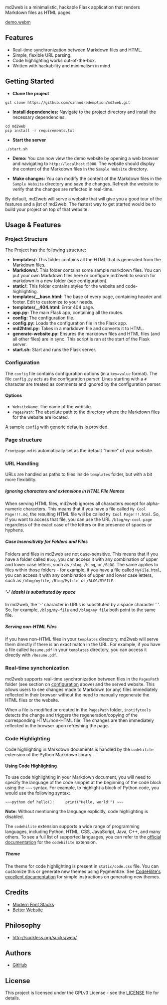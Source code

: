 md2web is a minimalistic, hackable Flask application that renders Markdown files as HTML pages.

[demo.webm](https://user-images.githubusercontent.com/47252029/233772908-5afd56f7-b16a-458d-91f7-fed017127aa4.webm)

## Features
- Real-time synchronization between Markdown files and HTML.
- Simple, flexible URL parsing.
- Code highlighting works out-of-the-box.
- Written with hackability and minimalism in mind.

## Getting Started

- **Clone the project** 
```
git clone https://github.com/sinandredemption/md2web.git
```

- **Install dependencies:** Navigate to the project directory and install the necessary dependencies. 
```
cd md2web
pip install -r requirements.txt
```

- **Start the server** 
```
./start.sh
```

- **Demo:** You can now view the demo website by opening a web browser and navigating to `http://localhost:5000`. The website should display the content of the Markdown files in the `Sample Website` directory.

- **Make changes:** You can modify the content of the Markdown files in the `Sample Website` directory and save the changes. Refresh the website to verify that the changes are reflected in real-time.

By default, md2web will serve a website that will give you a good tour of the features and a jist of md2web. The fastest way to get started would be to build your project on top of that website.

## Usage & Features

### Project Structure
The Project has the following structure:
- **templates/:** This folder contains all the HTML that is generated from the Markdown files.
- **Markdown/:** This folder contains some sample markdown files. You can put your own Markdown files here or configure md2web to search for markdown in a new folder (see configuration).
- **static/:** This folder contains styles for the website and code-highlighting.
- **templates/__base.html:** The base of every page, containing header and footer. Edit to customize to your needs.
- **templates/__404.html**: Error 404 page.
- **app.py:** The main Flask app, containing all the routes.
- **config:** The configuration file.
- **config.py:** Loads the configuration file in the Flask app.
- **md2html.py:** Takes in a markdown file and converts it to HTML.
- **generate-website.py:** Ensures the markdown files and HTML files (and all other files) are in sync. This script is ran at the start of the Flask server.
- **start.sh:** Start and runs the Flask server.

### Configuration

The `config` file contains configuration options (in a `key=value` format). The file `config.py` acts as the configuration parser. Lines starting with a `#` character are treated as comments and ignored by the configuration parser.

#### Options
- `WebsiteName`: The name of the website.
- `PagesPath`: The absolute path to the directory where the Markdown files for the website are located.

A sample `config` with generic defaults is provided.

### Page structure
`Frontpage.md` is automatically set as the default "home" of your website.

### URL Handling
URLs are handled as paths to files inside `templates` folder, but with a bit more flexibility.

##### Ignoring characters and extensions in HTML File Names
When serving HTML files, md2web ignores all characters except for alpha-numeric characters. This means that if you have a file called `My Cool Page!!!.md`, the resulting HTML file will be called `My Cool Page!!!.html`. So, if you want to access that file, you can use the URL `/blog/my-cool-page` regardless of the exact case of the letters or the presence of spaces or hyphens.

##### Case Insensitivity for Folders and Files
Folders and files in md2web are not case-sensitive. This means that if you have a folder called `Blog`, you can access it with any combination of upper and lower case letters, such as `/blog`, `/bLog`, or `/BLOG`. The same applies to files within those folders - for example, if you have a file called `MyFile.html`, you can access it with any combination of upper and lower case letters, such as `/blog/myfile`, `/Blog/Myfile`, or `/BLOG/MYFILE`.

##### '-' (dash) is substituted by space
In md2web, the '-' character in URLs is substituted by a space character ' '. So, for example, `/blog/my-file` and `/blog/my file` both point to the same file.

##### Serving non-HTML Files
If you have non-HTML files in your `templates` directory, md2web will serve them directly if there is an exact match in the URL. For example, if you have a file called `Resume.pdf` in your `templates` directory, you can access it directly with `/Resume.pdf`.

### Real-time synchonization
md2web supports real-time synchronization between files in the `PagesPath` folder (see section on [configuration](#Configuration) above) and the served website. This allows users to see changes made to Markdown (or any) files immediately reflected in their browser without the need to manually regenerate the HTML files or the website.

When a file is modified or created in the `PagesPath` folder, `inotifytools` detects the change and triggers the regeneration/copying of the corresponding HTML/non-HTML file. The changes are then immediately reflected in the browser upon refreshing the page.

### Code Highlighting

Code highlighting in Markdown documents is handled by the `codehilite` extension of the Python Markdown library.

#### Using Code Highlighting

To use code highlighting in your Markdown document, you will need to specify the language of the code snippet at the beginning of the code block using the `~~~` syntax. For example, to highlight a block of Python code, you would use the following syntax:

`~~~python def hello():     print("Hello, world!") ~~~`

**Note:** Without mentioning the language explicitly, code highlighting is disabled.

The `codehilite` extension supports a wide range of programming languages, including Python, HTML, CSS, JavaScript, Java, C++, and many others. To see a full list of supported languages, you can refer to the [official documentation](https://python-markdown.github.io/extensions/code_hilite/) for the `codehilite` extension.

##### Theme
The theme for code highlighting is present in `static/code.css` file. You can customize this or generate new themes using Pygmentize. See [CodeHilite's excellent documentation](https://python-markdown.github.io/extensions/code_hilite/#step-2-add-css-classes) for simple instructions on generating new themes.

## Credits
- [Modern Font Stacks](https://modernfontstacks.com/)
- [Better Website](http://bettermotherfuckingwebsite.com/)

## Philosophy
- http://suckless.org/sucks/web/

## Authors
- [GitHub](https://github.com/sinandredemption)

## License
This project is licensed under the GPLv3 License - see the [LICENSE](LICENSE) file for details.
